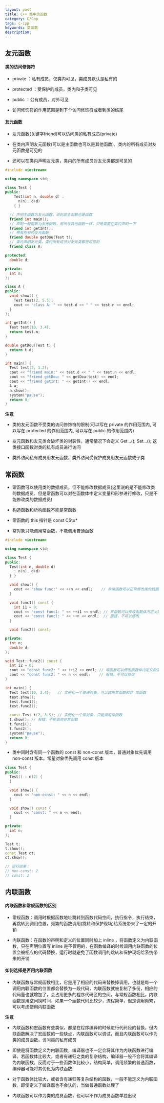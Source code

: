 ```yaml
---
layout: post
title: C++ 类中的函数
category: C/Cpp
tags: c-cpp
keywords: 类函数
description:
---
```


## 友元函数

#### 类的访问修饰符

- private ：私有成员，仅类内可见，类成员默认是私有的

- protected ：受保护的成员，类内和子类可见

- public ：公有成员，对外可见

- 访问修饰符的作用范围是到下个访问修饰符或者到类的结尾

#### 友元函数

- 友元函数(关键字friend)可以访问类的私有成员(private)

- 在类内声明友元函数(可以是主函数也可以是其他函数)，类内的所有成员对友元函数是可见的

- 还可以在类内声明友元类，类内的所有成员对友元类都是可见的

```cpp
#include <iostream>

using namespace std;

class Test {
public:
    Test(int n, double d) :
      n(n), d(d)
    { }

  // 声明主函数为友元函数，说到底主函数也是函数
  friend int main();
  // 声明一般函数为友元函数，用法与其他函数一样，只是需要在类内声明一下
  friend int getInt();
  // 带有形参的友元函数
  friend double getDou(Test t);
  // 类内声明友元类，类内所有成员对友元类都是可见的
  friend class A;

protected:
  double d;

private:
  int n;
};

class A {
public:
  void show() {
    Test test(2, 5.5);
    cout << "class A: " << test.d << " " << test.n << endl;
  }
};

int getInt() {
  Test test(10, 3.4);
  return test.n;
}

double getDou(Test t) {
  return t.d;
}

int main() {
  Test test(2, 1.2);
  cout << "friend main:" << test.d << " " << test.n << endl;
  cout << "friend getDou: " << getDou(test) << endl;
  cout << "friend getInt: " << getInt() << endl;
  A a;
  a.show();
  system("pause");
  return 0;
}
```
**注意**

- 类的友元函数不受类的访问修饰符的限制(可以写在 private 的作用范围内, 可以写在 protected 的作用范围内, 可以写在 public 的作用范围内)

- 友元函数和友元类会破坏类的封装性，通常情况下会定义 Get...(); Set...(); 这类接口函数对类的私有成员进行访问

- 类外访问私有成员用友元函数，类外访问受保护成员用友元函数或子类

## 常函数

- 常函数可以使用类的数据成员，但不能修改数据成员(这里说的是不能修改类的数据成员，但是常函数可以对在函数体中定义变量和形参进行修改，只是不能修改类的数据成员)

- 构造函数和析构函数不能是常函数

- 常函数的 this 指针是 const CStu*

- 常对象只能调用常函数，不能调用普通函数

```cpp
#include <iostream>

using namespace std;

class Test {
public:
  Test(int n, double d)
    : n(n), d(d)
  { }

  void show() {
    cout << "show func:" << ++n << endl;    // 非常函数可以正常修改类的数据成员
  }

  void func1() const {
    int i1 = 0;
    cout << "const func1: " << ++i1 << endl; // 常函数可以修改函数体内定义的变量
    cout << "const func1: " << ++n << endl;  // 报错，不可以修改
  }

  void func2() const;

private:
  int n;
  double d;
};

void Test::func2() const {
  int i2 = 0;
  cout << "const func2: " << ++i2 << endl; // 常函数可以修改函数体内定义的变量
  cout << "const func2: " << n << endl;    // 报错，不可以修改
}

int main() {
  Test test(10, 3.4);   // 实例化一个普通对象，可以调用常函数和非 常函数
  test.show();
  test.func1();
  test.func2();

  const Test t(2, 3.5); // 实例化一个常对象，只能调用常函数
  t.show(); // 报错，不能调用非常函数
  t.func1();
  t.func2();
  system("pause");
  return 0;
}
```

- 类中同时含有同一个函数的 const 和 non-const 版本，普通对象优先调用 non-const 版本，常量对象优先调用 const 版本

```cpp
class Test {
public:
  Test() : n(2) {
  }

  void show() {
    cout << "non-const: " << n << endl;
  }

  void show() const {
    cout << "const: " << n << endl;
  }

private:
  int n;
};

Test t;
t.show();
const Test ct;
ct.show();

// 运行结果：
// non-const: 2
// const: 2
```

## 内联函数

#### 内联函数和常规函数的区别

- 常规函数：调用时根据函数地址跳转到函数代码空间，执行指令，执行结束，再跳转到调用位置，频繁的函数调用(跳转和保护现场)给系统带来了一定的开销

- 内联函数：在函数的声明和定义的位置同时加上 inline ，将函数定义为内联函数，只在声明位置写 inline 是不管用的，在函数编译的时候调用内联函数的位置会被相应的代码替换，运行时就避免了函数调用的跳转和保护现场给系统带来的开销

#### 如何选择是否用内联函数

- 内联函数与常规函数相比，它是用了相应的代码来替换掉调用，也就是每一个调用内联函数的位置都会替换为一段代码，内联函数就被复制了多份，相应的代码量也就增加了，会占用更多的程序代码区的空间，与常规函数相比，内联函数是用空间换时间，如果一个函数代码比较少，流程简单，但是调用频繁，可以考虑使用内联函数

**注意**

- 内联函数和宏函数有些类似，都是在程序编译的时候进行代码段的替换，但内联函数解决了宏函数的一些缺点，内联函数可以调试，而且内联函数可以作为类的成员函数，访问类的私有成员

- 即使是将函数定义为内联函数，编译器也不一定会将其作为内联函数进行编译，若函数体比较大，或者有递归之类的复杂结构，编译器一般不会将其编译为内联函数，反而对于一些函数体比较小，结构简单，调用频繁的普通函数，编译器可能将其优化为内联函数

- 对于函数体比较大，或者含有递归等复杂结构的函数，一般不能定义为内联函数，即使定义了编译器也不会认的，当做普通函数处理了

- 内联函数可以作为类的成员函数，也可以不作为成员函数单独出现
